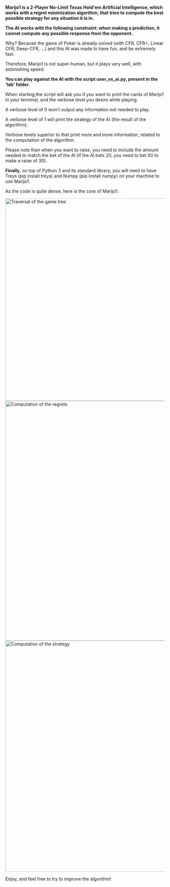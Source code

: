 **Marijo1 is a 2-Player No-Limit Texas Hold'em Artificial Intelligence, which works with a regret minimization algorithm, that tries to compute the best possible strategy for any situation it is in.**

**The AI works with the following constraint: when making a prediction, it cannot compute any possible response from the opponent.**

Why? Because the game of Poker is already solved (with CFR, CFR+, Linear CFR, Deep-CFR, ...) and this AI was made to have fun, and be extremely fast.

Therefore, Marijo1 is not super-human, but it plays very well, with astonishing speed.

**You can play against the AI with the script user_vs_ai.py, present in the 'lab' folder.**

When starting,the script will ask you if you want to print the cards of Marijo1 in your terminal, and the verbose level you desire while playing.

A verbose level of 0 won't output any information not needed to play.

A verbose level of 1 will print the strategy of the AI (the result of the algorithm).

Verbose levels superior to that print more and more information, related to the computation of the algorithm.

Please note than when you want to raise, you need to include the amount needed to match the bet of the AI (if the AI bets 20, you need to bet 50 to make a raise of 30).

**Finally**, on top of Python 3 and its standard library, you will need to have Treys (pip install treys) and Numpy (pip install numpy) on your machine to use Marijo1.

As the code is quite dense, here is the core of Marijo1:

<img width="638" alt="Traversal of the game tree" src="https://github.com/user-attachments/assets/5d82714d-7c82-46b4-b859-7c5ae8619d45" />

<img width="755" alt="Computation of the regrets" src="https://github.com/user-attachments/assets/f7fc5aa3-f82b-4673-b799-d3e2a7f6f051" />

<img width="728" alt="Computation of the strategy" src="https://github.com/user-attachments/assets/721d94e5-57e8-460e-9e2e-e349cb3f3800" />

Enjoy, and feel free to try to improve the algorithm!
